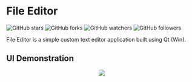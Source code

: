 # File Editor

![GitHub stars](https://img.shields.io/github/stars/imitatehappiness/QtFileEditor?style=social)
![GitHub forks](https://img.shields.io/github/forks/imitatehappiness/QtFileEditor?style=social)
![GitHub watchers](https://img.shields.io/github/watchers/imitatehappiness/QtFileEditor?style=social)
![GitHub followers](https://img.shields.io/github/followers/imitatehappiness?style=social)

File Editor is a simple custom text editor application built using Qt (Win).

## UI Demonstration

<div align="center">
  <img src="https://github.com/user-attachments/assets/a506655f-8678-43e3-90ae-c6f4d7048fc2"/>
<div/>
